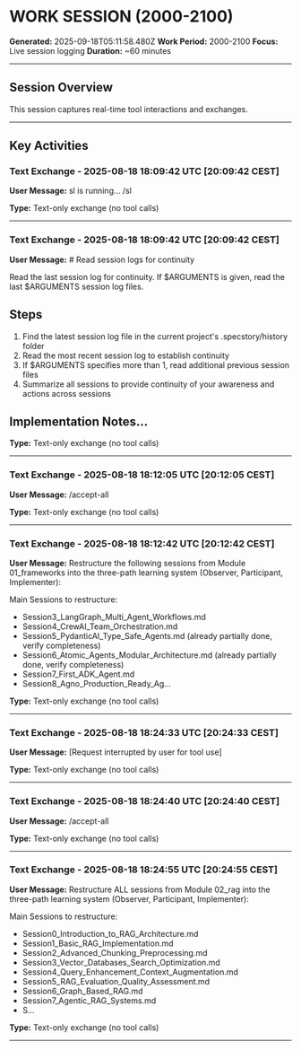 # WORK SESSION (2000-2100)

**Generated:** 2025-09-18T05:11:58.480Z
**Work Period:** 2000-2100
**Focus:** Live session logging
**Duration:** ~60 minutes

---

## Session Overview

This session captures real-time tool interactions and exchanges.

---

## Key Activities

### Text Exchange - 2025-08-18 18:09:42 UTC [20:09:42 CEST]

**User Message:** <command-message>sl is running…</command-message>
<command-name>/sl</command-name>

**Type:** Text-only exchange (no tool calls)

---

### Text Exchange - 2025-08-18 18:09:42 UTC [20:09:42 CEST]

**User Message:** # Read session logs for continuity

Read the last session log for continuity. If $ARGUMENTS is given, read the last $ARGUMENTS session log files.

## Steps
1. Find the latest session log file in the current project's .specstory/history folder
2. Read the most recent session log to establish continuity
3. If $ARGUMENTS specifies more than 1, read additional previous session files
4. Summarize all sessions to provide continuity of your awareness and actions across sessions

## Implementation Notes...

**Type:** Text-only exchange (no tool calls)

---

### Text Exchange - 2025-08-18 18:12:05 UTC [20:12:05 CEST]

**User Message:** /accept-all

**Type:** Text-only exchange (no tool calls)

---

### Text Exchange - 2025-08-18 18:12:42 UTC [20:12:42 CEST]

**User Message:** Restructure the following sessions from Module 01_frameworks into the three-path learning system (Observer, Participant, Implementer):

Main Sessions to restructure:
- Session3_LangGraph_Multi_Agent_Workflows.md
- Session4_CrewAI_Team_Orchestration.md
- Session5_PydanticAI_Type_Safe_Agents.md (already partially done, verify completeness)
- Session6_Atomic_Agents_Modular_Architecture.md (already partially done, verify completeness)
- Session7_First_ADK_Agent.md
- Session8_Agno_Production_Ready_Ag...

**Type:** Text-only exchange (no tool calls)

---

### Text Exchange - 2025-08-18 18:24:33 UTC [20:24:33 CEST]

**User Message:** [Request interrupted by user for tool use]

**Type:** Text-only exchange (no tool calls)

---

### Text Exchange - 2025-08-18 18:24:40 UTC [20:24:40 CEST]

**User Message:** /accept-all

**Type:** Text-only exchange (no tool calls)

---

### Text Exchange - 2025-08-18 18:24:55 UTC [20:24:55 CEST]

**User Message:** Restructure ALL sessions from Module 02_rag into the three-path learning system (Observer, Participant, Implementer):

Main Sessions to restructure:
- Session0_Introduction_to_RAG_Architecture.md
- Session1_Basic_RAG_Implementation.md
- Session2_Advanced_Chunking_Preprocessing.md
- Session3_Vector_Databases_Search_Optimization.md
- Session4_Query_Enhancement_Context_Augmentation.md
- Session5_RAG_Evaluation_Quality_Assessment.md
- Session6_Graph_Based_RAG.md
- Session7_Agentic_RAG_Systems.md
- S...

**Type:** Text-only exchange (no tool calls)

---

